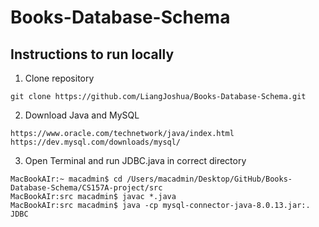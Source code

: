 # Books-Database-Schema
## Instructions to run locally 

1) Clone repository 

```
git clone https://github.com/LiangJoshua/Books-Database-Schema.git
```

2) Download Java and MySQL 

````
https://www.oracle.com/technetwork/java/index.html
https://dev.mysql.com/downloads/mysql/
````

3) Open Terminal and run JDBC.java in correct directory
````
MacBookAIr:~ macadmin$ cd /Users/macadmin/Desktop/GitHub/Books-Database-Schema/CS157A-project/src 
MacBookAIr:src macadmin$ javac *.java
MacBookAIr:src macadmin$ java -cp mysql-connector-java-8.0.13.jar:. JDBC
````
